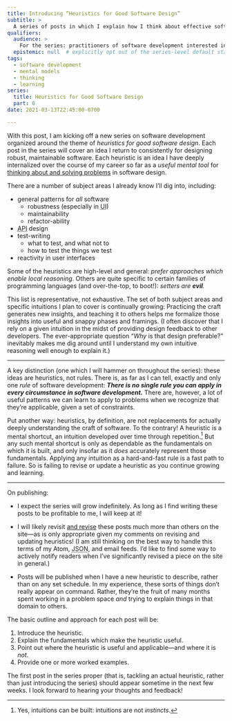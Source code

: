 ```yaml
---
title: Introducing “Heuristics for Good Software Design”
subtitle: >
  A series of posts in which I explain how I think about effective software design.
qualifiers:
  audience: >
    For the series: practitioners of software development interested in better their craft. For this particular post: also people interested in thinking, learning, intuitions, heuristics, and mental models.
  epistemic: null  # explicitly opt out of the series-level default status
tags:
  - software development
  - mental models
  - thinking
  - learning
series:
  title: Heuristics for Good Software Design
  part: 0
date: 2021-03-13T22:45:00-0700

---
```


With this post, I am kicking off a new series on software development organized around the theme of *heuristics for good software design*. Each post in the series will cover an idea I return to consistently for designing robust, maintainable software. Each heuristic is an idea I have deeply internalized over the course of my career so far as a *useful mental tool* for [thinking about and solving problems][problem-solving] in software design.

[problem-solving]: https://v5.chriskrycho.com/journal/a-useful-approach-to-problem-solving/

There are a number of subject areas I already know I’ll dig into, including:

- general patterns for *all* software
    - robustness (especially in <abbr title="user interface">UI</abbr>)
    - maintainability
    - refactor-ability
- <abbr title="application programming interface">API</abbr> design
- test-writing
    - what to test, and what not to
    - how to test the things we test
- reactivity in user interfaces

Some of the heuristics are high-level and general: *prefer approaches which enable local reasoning*. Others are quite specific to certain families of programming languages (and over-the-top, to boot!): *setters are **evil**.*

This list is representative, not exhaustive. The set of both subject areas and specific intuitions I plan to cover is continually growing: Practicing the craft generates new insights, and teaching it to others helps me formalize those insights into useful and snappy phases and framings. (I often discover that I rely on a given intuition in the midst of providing design feedback to other developers. The ever-appropriate question “*Why* is that design preferable?” inevitably makes me dig around until I understand my own intuitive reasoning well enough to explain it.)

---

A key distinction (one which I will hammer on throughout the series): these ideas are heuristics, not rules. There is, as far as I can tell, exactly and only one *rule* of software development: ***There is no single rule you can apply in every circumstance in software development.*** There are, however, a lot of useful patterns we can learn to apply to problems when we recognize that they’re applicable, given a set of constraints.

Put another way: heuristics, by definition, are not replacements for actually deeply understanding the craft of software. To the contrary! A heuristic is a mental shortcut, an intuition developed over time through repetition.[^intuitions] But any such mental shortcut is only as dependable as the fundamentals on which it is built, and only insofar as it *does* accurately represent those fundamentals. Applying any intuition as a hard-and-fast rule is a fast path to failure. So is failing to revise or update a heuristic as you continue growing and learning.

[^intuitions]: Yes, intuitions can be built: intuitions are not *instincts*.

---

On publishing:

- I expect the series will grow indefinitely. As long as I find writing these posts to be profitable to me, I will keep at it!

- I will likely revisit [and revise][revise] these posts much more than others on the site—as is only appropriate given my comments on revising and updating heuristics! (I am still thinking on the best way to handle this terms of my Atom, <abbr title="JavaScript Object Notation">JSON</abbr>, and email feeds. I’d like to find some way to actively notify readers when I’ve significantly revised a piece on the site in general.)

- Posts will be published when I have a new heuristic to describe, rather than on any set schedule. In my experience, these sorts of things don’t really appear on command. Rather, they’re the fruit of many months spent working in a problem space *and* trying to explain things in that domain to others.

[revise]: https://v5.chriskrycho.com/notes/2020-11-24-1714/

The basic outline and approach for each post will be:

1. Introduce the heuristic.
2. Explain the fundamentals which make the heuristic useful.
3. Point out where the heuristic is useful and applicable—and where it is *not*.
4. Provide one or more worked examples.

The first post in the series proper (that is, tackling an actual heuristic, rather than just introducing the series) should appear sometime in the next few weeks. I look forward to hearing your thoughts and feedback!
